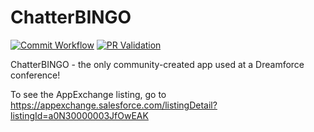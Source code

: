# ChatterBINGO

[![Commit Workflow](https://github.com/dschach/ChatterBINGO/actions/workflows/ci.yml/badge.svg?branch=main)](https://github.com/dschach/ChatterBINGO/actions/workflows/ci.yml)
[![PR Validation](https://github.com/dschach/ChatterBINGO/actions/workflows/pr.yml/badge.svg?branch=main)](https://github.com/dschach/ChatterBINGO/actions/workflows/pr.yml)

ChatterBINGO - the only community-created app used at a Dreamforce conference!

To see the AppExchange listing, go to https://appexchange.salesforce.com/listingDetail?listingId=a0N30000003JfOwEAK
